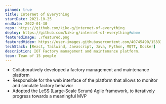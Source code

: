 ```yaml
---
pinned: true
title: Internet of Everything
startDate: 2021-10-25
endDate: 2022-01-30
repo: https://github.com/kiko-g/internet-of-everything
deploy: https://github.com/kiko-g/internet-of-everything#demo
featuredImage: ./featured.png
featuredVideo: https://user-images.githubusercontent.com/40745490/153331805-e36c6bf9-d4c3-4521-aa1d-33d6f3f4a25d.mp4
techStack: [React, Tailwind, Javascript, Java, Python, MQTT, Docker]
description: IOT Factory management and maintenance platform.
team: Team of 15 people
---
```


- Collaboratively developed a factory management and maintenance platform
- Responsible for the web interface of the platform that allows to monitor and simulate factory behavior
- Adopted the LeSS (Large‑Scale Scrum) Agile framework, to iteratively progress towards a meaningful MVP

